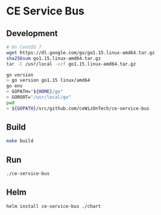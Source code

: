 # CE Service Bus

## Development

```bash
# On CentOS 7
wget https://dl.google.com/go/go1.15.linux-amd64.tar.gz
sha256sum go1.15.linux-amd64.tar.gz
tar -C /usr/local -xzf go1.15.linux-amd64.tar.gz

go version
> go version go1.15 linux/amd64
go env
> GOPATH="${HOME}/go"
> GOROOT="/usr/local/go"
pwd
> ${GOPATH}/src/github.com/ceWizOnTech/ce-service-bus

```

## Build

```bash
make build
```

## Run

```bash
./ce-service-bus
```

## Helm

```bash
helm install ce-service-bus ./chart
```
